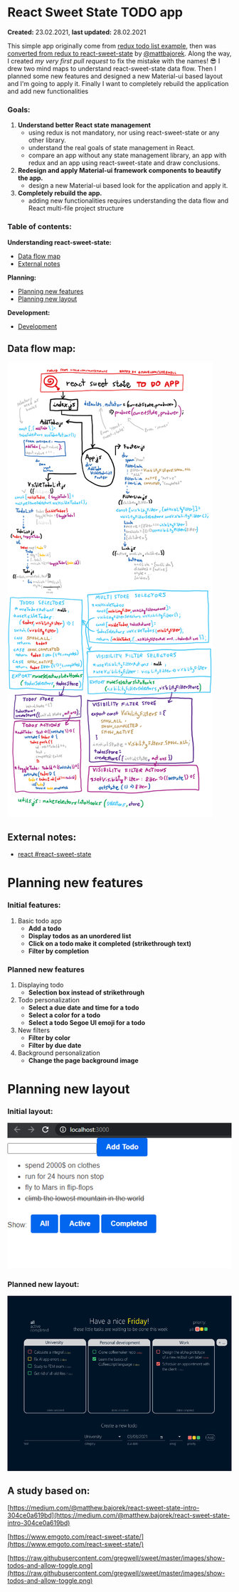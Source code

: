 # React Sweet State TODO app

**Created:** 23.02.2021, **last updated:** 28.02.2021

This simple app originally come from [redux todo list example](https://redux.js.org/tutorials/fundamentals/part-5-ui-react), then was [converted from redux to react-sweet-state](https://github.com/matterialize/todos-redux-to-react-sweet-state) by [@mattbajorek](https://github.com/mattbajorek). Along the way, I created *my very first pull request* to fix the mistake with the names! 😎 I drew two mind maps to understand react-sweet-state data flow. Then I planned some new features and designed a new Material-ui based layout and I'm going to apply it. Finally I want to completely rebuild the application and add new functionalities

### Goals:

1. **Understand better React state management**
    - using redux is not mandatory, nor using react-sweet-state or any other library.
    - understand the real goals of state management in React.
    - compare an app without any state management library, an app with redux and an app using react-sweet-state and draw conclusions.
2. **Redesign and apply Material-ui framework components to beautify the app.**
    - design a new Material-ui based look for the application and apply it.
3. **Completely rebuild the app.**
    - adding new functionalities requires understanding the data flow and React multi-file project structure

### Table of contents:

**Understanding react-sweet-state:**

- [Data flow map](#data-flow-map)
- [External notes](#external-notes)

**Planning:**

- [Planning new features](#planning-new-features)
- [Planning new layout](#planning-new-layout)

**Development:**

- [Development](#development)



## Data flow map:

![images/react-sweet-state.png](images/react-sweet-state.png)

## External notes:

- [react #react-sweet-state](https://github.com/gregwell/university-notes/blob/main/english/javascript/react.md#react-sweet-state)


# Planning new features

### Initial features:

1. Basic todo app
    - **Add a todo**
    - **Display todos as an unordered list**
    - **Click on a todo make it completed (strikethrough text)**
    - **Filter by completion**

### Planned new features

1. Displaying todo
    - **Selection box instead of strikethrough**
2. Todo personalization 
    - **Select a due date and time for a todo**
    - **Select a color for a todo**
    - **Select a todo Segoe UI emoji for a todo**
3. New filters
    - **Filter by color**
    - **Filter by due date**
4. Background personalization
    - **Change the page background image**

# Planning new layout

### Initial layout:

<p align="center">
    <img src="images/layout.png">
</p>

### Planned new layout:
![images/sweet-todo-layout.png](images/sweet-todo-layout.png)


## A study based on:

[https://medium.com/@matthew.bajorek/react-sweet-state-intro-304ce0a619bd](https://medium.com/@matthew.bajorek/react-sweet-state-intro-304ce0a619bd)

[https://www.emgoto.com/react-sweet-state/](https://www.emgoto.com/react-sweet-state/)

[https://raw.githubusercontent.com/gregwell/sweet/master/images/show-todos-and-allow-toggle.png](https://raw.githubusercontent.com/gregwell/sweet/master/images/show-todos-and-allow-toggle.png)
